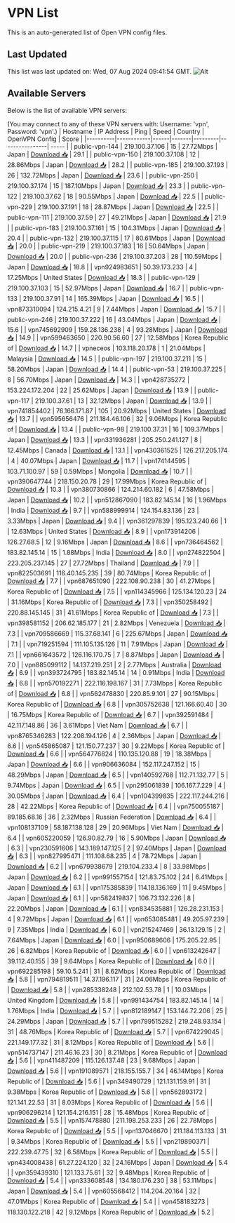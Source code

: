 # VPN List

This is an auto-generated list of Open VPN config files.

## Last Updated

This list was last updated on: Wed, 07 Aug 2024 09:41:54 GMT.
![Alt](https://repobeats.axiom.co/api/embed/186b98318ef1479477931607c1ad7d823f12451f.svg "Repobeats analytics image")

## Available Servers

Below is the list of available VPN servers:

(You may connect to any of these VPN servers with: Username: 'vpn', Password: 'vpn'.)
| Hostname | IP Address | Ping | Speed | Country | OpenVPN Config | Score |
|----------|------------|------|-------|---------|----------------| ----- |
| public-vpn-144 | 219.100.37.106 | 15 | 27.72Mbps | Japan | [Download 📥](./configs/server_0_JP.ovpn) | 29.1 |
| public-vpn-150 | 219.100.37.108 | 12 | 28.86Mbps | Japan | [Download 📥](./configs/server_1_JP.ovpn) | 28.2 |
| public-vpn-185 | 219.100.37.193 | 26 | 132.72Mbps | Japan | [Download 📥](./configs/server_2_JP.ovpn) | 23.6 |
| public-vpn-250 | 219.100.37.174 | 15 | 187.10Mbps | Japan | [Download 📥](./configs/server_3_JP.ovpn) | 23.3 |
| public-vpn-122 | 219.100.37.62 | 18 | 90.55Mbps | Japan | [Download 📥](./configs/server_4_JP.ovpn) | 22.5 |
| public-vpn-229 | 219.100.37.191 | 18 | 28.87Mbps | Japan | [Download 📥](./configs/server_5_JP.ovpn) | 22.5 |
| public-vpn-111 | 219.100.37.59 | 27 | 49.21Mbps | Japan | [Download 📥](./configs/server_6_JP.ovpn) | 21.9 |
| public-vpn-183 | 219.100.37.161 | 15 | 104.31Mbps | Japan | [Download 📥](./configs/server_7_JP.ovpn) | 20.4 |
| public-vpn-132 | 219.100.37.115 | 17 | 80.61Mbps | Japan | [Download 📥](./configs/server_8_JP.ovpn) | 20.0 |
| public-vpn-219 | 219.100.37.183 | 16 | 50.64Mbps | Japan | [Download 📥](./configs/server_9_JP.ovpn) | 20.0 |
| public-vpn-236 | 219.100.37.203 | 28 | 110.59Mbps | Japan | [Download 📥](./configs/server_10_JP.ovpn) | 18.8 |
| vpn924983651 | 50.39.173.233 | 4 | 17.25Mbps | United States | [Download 📥](./configs/server_11_US.ovpn) | 18.3 |
| public-vpn-129 | 219.100.37.103 | 15 | 52.97Mbps | Japan | [Download 📥](./configs/server_12_JP.ovpn) | 16.7 |
| public-vpn-133 | 219.100.37.91 | 14 | 165.39Mbps | Japan | [Download 📥](./configs/server_13_JP.ovpn) | 16.5 |
| vpn873310094 | 124.215.4.21 | 9 | 7.44Mbps | Japan | [Download 📥](./configs/server_14_JP.ovpn) | 15.7 |
| public-vpn-246 | 219.100.37.222 | 16 | 43.04Mbps | Japan | [Download 📥](./configs/server_15_JP.ovpn) | 15.6 |
| vpn745692909 | 159.28.136.238 | 4 | 93.28Mbps | Japan | [Download 📥](./configs/server_16_JP.ovpn) | 14.9 |
| vpn599463650 | 220.90.56.60 | 27 | 12.58Mbps | Korea Republic of | [Download 📥](./configs/server_17_KR.ovpn) | 14.7 |
| vpneceos | 103.118.20.178 | 1 | 21.04Mbps | Malaysia | [Download 📥](./configs/server_18_MY.ovpn) | 14.5 |
| public-vpn-197 | 219.100.37.211 | 15 | 58.20Mbps | Japan | [Download 📥](./configs/server_19_JP.ovpn) | 14.4 |
| public-vpn-53 | 219.100.37.225 | 8 | 56.70Mbps | Japan | [Download 📥](./configs/server_20_JP.ovpn) | 14.3 |
| vpn428735272 | 153.224.172.204 | 22 | 25.62Mbps | Japan | [Download 📥](./configs/server_21_JP.ovpn) | 13.9 |
| public-vpn-117 | 219.100.37.61 | 13 | 32.12Mbps | Japan | [Download 📥](./configs/server_22_JP.ovpn) | 13.9 |
| vpn741854402 | 76.166.171.87 | 105 | 20.92Mbps | United States | [Download 📥](./configs/server_23_US.ovpn) | 13.7 |
| vpn595656476 | 211.184.46.106 | 32 | 9.06Mbps | Korea Republic of | [Download 📥](./configs/server_24_KR.ovpn) | 13.4 |
| public-vpn-98 | 219.100.37.31 | 16 | 109.37Mbps | Japan | [Download 📥](./configs/server_25_JP.ovpn) | 13.3 |
| vpn331936281 | 205.250.241.127 | 8 | 12.45Mbps | Canada | [Download 📥](./configs/server_26_CA.ovpn) | 13.1 |
| vpn430361525 | 126.217.205.174 | 4 | 40.07Mbps | Japan | [Download 📥](./configs/server_27_JP.ovpn) | 11.7 |
| vpn174144595 | 103.71.100.97 | 59 | 0.59Mbps | Mongolia | [Download 📥](./configs/server_28_MN.ovpn) | 10.7 |
| vpn390647744 | 218.150.20.78 | 29 | 17.99Mbps | Korea Republic of | [Download 📥](./configs/server_29_KR.ovpn) | 10.3 |
| vpn380730866 | 124.214.60.182 | 6 | 47.58Mbps | Japan | [Download 📥](./configs/server_30_JP.ovpn) | 10.2 |
| vpn512867090 | 183.82.145.14 | 16 | 1.96Mbps | India | [Download 📥](./configs/server_31_IN.ovpn) | 9.7 |
| vpn588999914 | 124.154.83.136 | 23 | 3.33Mbps | Japan | [Download 📥](./configs/server_32_JP.ovpn) | 9.4 |
| vpn361297839 | 195.123.240.66 | 1 | 12.63Mbps | United States | [Download 📥](./configs/server_33_US.ovpn) | 8.9 |
| vpn173914206 | 126.27.68.5 | 12 | 9.16Mbps | Japan | [Download 📥](./configs/server_34_JP.ovpn) | 8.6 |
| vpn736464562 | 183.82.145.14 | 15 | 1.88Mbps | India | [Download 📥](./configs/server_35_IN.ovpn) | 8.0 |
| vpn274822504 | 223.205.237.145 | 27 | 27.72Mbps | Thailand | [Download 📥](./configs/server_36_TH.ovpn) | 7.9 |
| vpn822503691 | 116.40.145.235 | 39 | 80.74Mbps | Korea Republic of | [Download 📥](./configs/server_37_KR.ovpn) | 7.7 |
| vpn687651090 | 222.108.90.238 | 30 | 41.27Mbps | Korea Republic of | [Download 📥](./configs/server_38_KR.ovpn) | 7.5 |
| vpn114345966 | 125.134.120.23 | 24 | 31.16Mbps | Korea Republic of | [Download 📥](./configs/server_39_KR.ovpn) | 7.3 |
| vpn350258492 | 220.88.145.145 | 31 | 41.61Mbps | Korea Republic of | [Download 📥](./configs/server_40_KR.ovpn) | 7.3 |
| vpn398581152 | 206.62.185.177 | 21 | 2.82Mbps | Venezuela | [Download 📥](./configs/server_41_VE.ovpn) | 7.3 |
| vpn709586669 | 115.37.68.141 | 6 | 225.67Mbps | Japan | [Download 📥](./configs/server_42_JP.ovpn) | 7.1 |
| vpn719251594 | 111.105.135.126 | 11 | 7.91Mbps | Japan | [Download 📥](./configs/server_43_JP.ovpn) | 7.1 |
| vpn661643572 | 126.116.170.75 | 7 | 8.87Mbps | Japan | [Download 📥](./configs/server_44_JP.ovpn) | 7.0 |
| vpn885099112 | 14.137.219.251 | 2 | 2.77Mbps | Australia | [Download 📥](./configs/server_45_AU.ovpn) | 6.9 |
| vpn393724795 | 183.82.145.14 | 14 | 0.91Mbps | India | [Download 📥](./configs/server_46_IN.ovpn) | 6.8 |
| vpn570192271 | 222.116.198.167 | 31 | 7.73Mbps | Korea Republic of | [Download 📥](./configs/server_47_KR.ovpn) | 6.8 |
| vpn562478830 | 220.85.9.101 | 27 | 90.15Mbps | Korea Republic of | [Download 📥](./configs/server_48_KR.ovpn) | 6.8 |
| vpn305752638 | 121.166.60.40 | 30 | 16.75Mbps | Korea Republic of | [Download 📥](./configs/server_49_KR.ovpn) | 6.7 |
| vpn392591484 | 42.117.148.86 | 36 | 3.61Mbps | Viet Nam | [Download 📥](./configs/server_50_VN.ovpn) | 6.7 |
| vpn8765346283 | 122.208.194.126 | 4 | 2.36Mbps | Japan | [Download 📥](./configs/server_51_JP.ovpn) | 6.6 |
| vpn545865087 | 121.150.77.237 | 30 | 9.22Mbps | Korea Republic of | [Download 📥](./configs/server_52_KR.ovpn) | 6.6 |
| vpn564776824 | 110.135.120.88 | 19 | 18.38Mbps | Japan | [Download 📥](./configs/server_53_JP.ovpn) | 6.6 |
| vpn906636084 | 152.117.247.152 | 15 | 48.29Mbps | Japan | [Download 📥](./configs/server_54_JP.ovpn) | 6.5 |
| vpn140592768 | 112.71.132.77 | 5 | 9.74Mbps | Japan | [Download 📥](./configs/server_55_JP.ovpn) | 6.5 |
| vpn295061839 | 106.167.7.229 | 4 | 30.05Mbps | Japan | [Download 📥](./configs/server_56_JP.ovpn) | 6.4 |
| vpn104399835 | 222.117.244.216 | 28 | 42.22Mbps | Korea Republic of | [Download 📥](./configs/server_57_KR.ovpn) | 6.4 |
| vpn750055187 | 89.185.68.16 | 36 | 2.32Mbps | Russian Federation | [Download 📥](./configs/server_58_RU.ovpn) | 6.4 |
| vpn108137109 | 58.187.138.128 | 29 | 20.96Mbps | Viet Nam | [Download 📥](./configs/server_59_VN.ovpn) | 6.4 |
| vpn605220059 | 126.90.82.79 | 16 | 5.90Mbps | Japan | [Download 📥](./configs/server_60_JP.ovpn) | 6.3 |
| vpn230591606 | 143.189.147.125 | 2 | 97.40Mbps | Japan | [Download 📥](./configs/server_61_JP.ovpn) | 6.3 |
| vpn827995471 | 111.108.68.235 | 4 | 78.72Mbps | Japan | [Download 📥](./configs/server_62_JP.ovpn) | 6.2 |
| vpn679938679 | 219.104.233.4 | 8 | 33.98Mbps | Japan | [Download 📥](./configs/server_63_JP.ovpn) | 6.2 |
| vpn991557154 | 121.83.75.102 | 24 | 6.41Mbps | Japan | [Download 📥](./configs/server_64_JP.ovpn) | 6.1 |
| vpn175385839 | 114.18.136.169 | 11 | 9.45Mbps | Japan | [Download 📥](./configs/server_65_JP.ovpn) | 6.1 |
| vpn582419837 | 106.73.132.226 | 8 | 22.20Mbps | Japan | [Download 📥](./configs/server_66_JP.ovpn) | 6.1 |
| vpn834535881 | 126.28.231.153 | 4 | 9.72Mbps | Japan | [Download 📥](./configs/server_67_JP.ovpn) | 6.1 |
| vpn653085481 | 49.205.97.239 | 9 | 7.35Mbps | India | [Download 📥](./configs/server_68_IN.ovpn) | 6.0 |
| vpn215247469 | 36.13.129.15 | 2 | 7.64Mbps | Japan | [Download 📥](./configs/server_69_JP.ovpn) | 6.0 |
| vpn950689606 | 175.205.22.95 | 26 | 6.82Mbps | Korea Republic of | [Download 📥](./configs/server_70_KR.ovpn) | 6.0 |
| vpn613242647 | 39.112.40.155 | 39 | 9.64Mbps | Korea Republic of | [Download 📥](./configs/server_71_KR.ovpn) | 6.0 |
| vpn692285198 | 59.10.5.241 | 31 | 8.62Mbps | Korea Republic of | [Download 📥](./configs/server_72_KR.ovpn) | 5.8 |
| vpn794819511 | 14.37.196.117 | 31 | 24.06Mbps | Korea Republic of | [Download 📥](./configs/server_73_KR.ovpn) | 5.8 |
| vpn285338248 | 212.102.53.78 | 1 | 10.03Mbps | United Kingdom | [Download 📥](./configs/server_74_GB.ovpn) | 5.8 |
| vpn991434754 | 183.82.145.14 | 14 | 1.76Mbps | India | [Download 📥](./configs/server_75_IN.ovpn) | 5.7 |
| vpn812189147 | 153.144.72.206 | 25 | 24.29Mbps | Japan | [Download 📥](./configs/server_76_JP.ovpn) | 5.7 |
| vpn799515282 | 219.248.93.154 | 31 | 48.76Mbps | Korea Republic of | [Download 📥](./configs/server_77_KR.ovpn) | 5.7 |
| vpn674229045 | 221.149.177.32 | 31 | 8.12Mbps | Korea Republic of | [Download 📥](./configs/server_78_KR.ovpn) | 5.6 |
| vpn514737147 | 211.46.16.23 | 30 | 8.21Mbps | Korea Republic of | [Download 📥](./configs/server_79_KR.ovpn) | 5.6 |
| vpn411487209 | 115.126.137.48 | 23 | 9.68Mbps | Japan | [Download 📥](./configs/server_80_JP.ovpn) | 5.6 |
| vpn191089571 | 218.155.155.7 | 34 | 46.14Mbps | Korea Republic of | [Download 📥](./configs/server_81_KR.ovpn) | 5.6 |
| vpn349490729 | 121.131.159.91 | 31 | 9.38Mbps | Korea Republic of | [Download 📥](./configs/server_82_KR.ovpn) | 5.6 |
| vpn562893172 | 121.141.22.53 | 31 | 8.03Mbps | Korea Republic of | [Download 📥](./configs/server_83_KR.ovpn) | 5.6 |
| vpn906296214 | 121.154.216.151 | 28 | 15.48Mbps | Korea Republic of | [Download 📥](./configs/server_84_KR.ovpn) | 5.5 |
| vpn157478880 | 211.198.253.233 | 26 | 22.78Mbps | Korea Republic of | [Download 📥](./configs/server_85_KR.ovpn) | 5.5 |
| vpn137046670 | 211.184.113.133 | 31 | 9.34Mbps | Korea Republic of | [Download 📥](./configs/server_86_KR.ovpn) | 5.5 |
| vpn219890371 | 222.239.47.75 | 32 | 6.58Mbps | Korea Republic of | [Download 📥](./configs/server_87_KR.ovpn) | 5.5 |
| vpn434008438 | 61.27.224.120 | 32 | 24.16Mbps | Japan | [Download 📥](./configs/server_88_JP.ovpn) | 5.4 |
| vpn359439310 | 121.133.75.61 | 32 | 9.48Mbps | Korea Republic of | [Download 📥](./configs/server_89_KR.ovpn) | 5.4 |
| vpn333608548 | 134.180.176.230 | 38 | 53.11Mbps | Japan | [Download 📥](./configs/server_90_JP.ovpn) | 5.4 |
| vpn605568412 | 114.204.20.164 | 32 | 47.01Mbps | Korea Republic of | [Download 📥](./configs/server_91_KR.ovpn) | 5.4 |
| vpn458183273 | 118.130.122.218 | 42 | 9.12Mbps | Korea Republic of | [Download 📥](./configs/server_92_KR.ovpn) | 5.2 |
